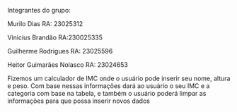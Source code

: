 Integrantes do grupo:

Murilo Dias 
RA: 23025312

Vinicius Brandão
RA:230025335

Guilherme Rodrigues
RA: 23025596

Heitor Guimarães Nolasco
RA: 23024653


Fizemos um calculador de IMC onde o usuário pode inserir seu nome, altura e peso. Com base nessas informações dará ao usuário o seu IMC e a categoria com base na tabela, e também o usuário poderá limpar as informações para que possa inserir novos dados
